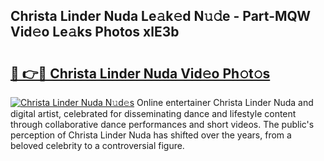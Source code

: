 ## Christa Linder Nuda Le𝚊k𝚎d N𝚞𝚍e - Part-MQW Vid𝚎o Le𝚊ks Photos xlE3b

# <h2><a href="http://fbcudz.evod.top/?m=Christa+Linder+Nuda">🔗 👉🔴 Christa Linder Nuda Vid𝚎o Ph𝚘t𝚘s</a></h2>

[![Christa Linder Nuda N𝚞d𝚎s](https://i.imgur.com/8V9OHl7.gif)](http://fbcudz.evod.top/?m=Christa+Linder+Nuda)
Online entertainer Christa Linder Nuda and digital artist, celebrated for disseminating dance and lifestyle content through collaborative dance performances and short videos. The public's perception of Christa Linder Nuda has shifted over the years, from a beloved celebrity to a controversial figure. 
